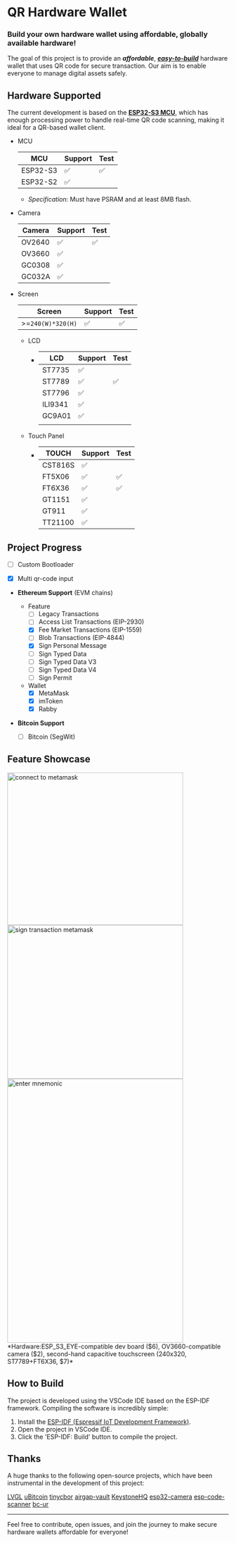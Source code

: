 
# QR Hardware Wallet



### Build your own hardware wallet using affordable, globally available hardware!

The goal of this project is to provide an ***affordable***, ***<u>easy-to-build</u>*** hardware wallet that uses QR code for secure transaction. Our aim is to enable everyone to manage digital assets safely.



## Hardware Supported

The current development is based on the [**ESP32-S3 MCU**](https://www.espressif.com/en/products/socs/esp32-s3), which has enough processing power to handle real-time QR code scanning, making it ideal for a QR-based wallet client.

- MCU

  | MCU      | Support | Test |
  | -------- | ------- | ---- |
  | ESP32-S3 | ✅       | ✅    |
  | ESP32-S2 | ✅       |      |

  - *Specification*: Must have PSRAM and at least 8MB flash.

- Camera

  | Camera | Support | Test |
  | ------ | ------- | ---- |
  | OV2640 | ✅       | ✅    |
  | OV3660 | ✅       |      |
  | GC0308 | ✅        |      |
  | GC032A | ✅        |      |

- Screen

  | Screen            | Support | Test |
  | ----------------- | ------- | ---- |
  | >=`240(W)*320(H)` | ✅       | ✅    |

  - LCD
  
    - | LCD     | Support | Test |
      | ------- | ------- | ---- |
      | ST7735  | ✅       |      |
      | ST7789  | ✅       | ✅    |
      | ST7796  | ✅       |      |
      | ILI9341 | ✅       |      |
      | GC9A01  | ✅       |      |
      |         |         |      |
  
  - Touch Panel
  
    - | TOUCH   | Support | Test |
      | ------- | ------- | ---- |
      | CST816S | ✅       |      |
      | FT5X06  | ✅       | ✅    |
      | FT6X36  | ✅       | ✅    |
      | GT1151  | ✅       |      |
      | GT911   | ✅       |      |
      | TT21100 | ✅       |      |
  
## Project Progress

- [ ] Custom Bootloader

- [x] Multi qr-code input

- **Ethereum Support** (EVM chains)
  - Feature
    - [ ] Legacy Transactions
    - [ ] Access List Transactions (EIP-2930)
    - [x] Fee Market Transactions (EIP-1559)
    - [ ] Blob Transactions (EIP-4844)
    - [x] Sign Personal Message
    - [ ] Sign Typed Data
    - [ ] Sign Typed Data V3
    - [ ] Sign Typed Data V4
    - [ ] Sign Permit
  - Wallet
    - [x] MetaMask
    - [x] imToken
    - [x] Rabby

- **Bitcoin Support**
  
  - [ ] Bitcoin (SegWit)

## Feature Showcase

<div style="display: flex; flex-wrap: wrap; width: 100%">
<img src="docs/images/connect-to-metamask.gif" alt="connect to metamask" style="width: 400px;height: 346px;">
<img src="docs/images/sign-transaction-metamask.gif" alt="sign transaction metamask" style="width: 400px;height: 349px;">
<img src="docs/images/enter-mnemonic.gif" alt="enter mnemonic" style="width: 400px;height: 599px;">
</div>
*Hardware:ESP_S3_EYE-compatible dev board ($6), OV3660-compatible camera ($2), second-hand capacitive touchscreen (240x320, ST7789+FT6X36, $7)*

## How to Build

The project is developed using the VSCode IDE based on the ESP-IDF framework. Compiling the software is incredibly simple:

1. Install the [ESP-IDF (Espressif IoT Development Framework)](https://docs.espressif.com/projects/esp-idf/en/stable/esp32/get-started/index.html#ide).
2. Open the project in VSCode IDE.
3. Click the 'ESP-IDF: Build' button to compile the project.

## Thanks

A huge thanks to the following open-source projects, which have been instrumental in the development of this project:

[LVGL](https://github.com/lvgl/lvgl) [uBitcoin](https://github.com/micro-bitcoin/uBitcoin.git) [tinycbor](https://github.com/intel/tinycbor) [airgap-vault](https://github.com/airgap-it/airgap-vault) [KeystoneHQ](https://github.com/KeystoneHQ) [esp32-camera](https://github.com/espressif/esp32-camera) [esp-code-scanner](https://github.com/espressif/) [bc-ur](https://github.com/Blockstream/esp32_bc-ur)

---

Feel free to contribute, open issues, and join the journey to make secure hardware wallets affordable for everyone!

